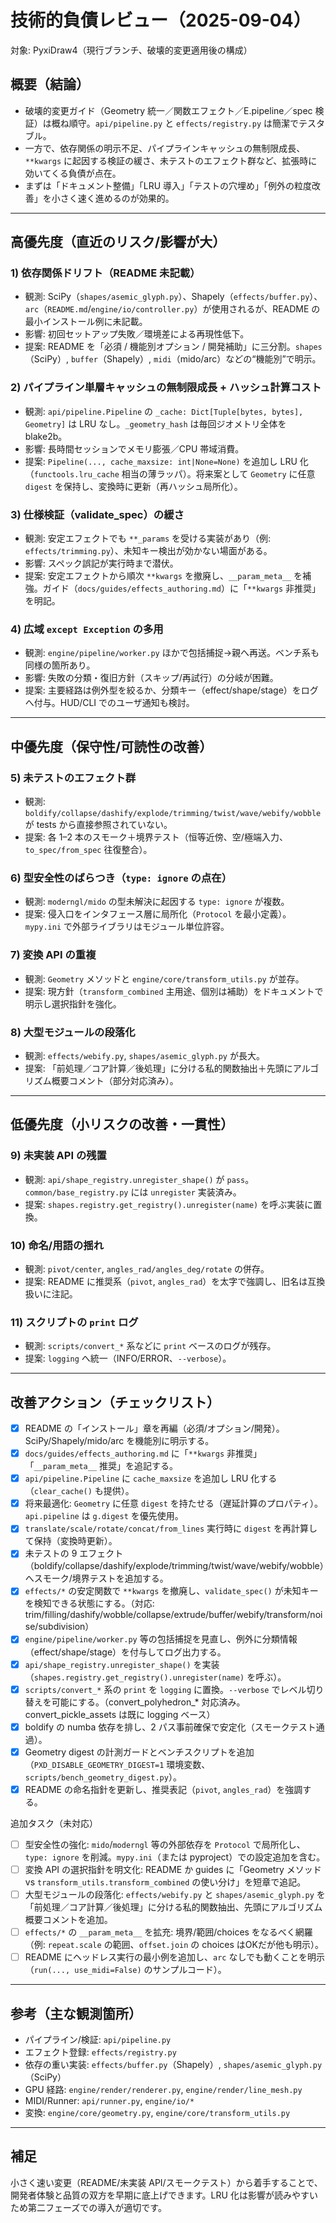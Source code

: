 # 技術的負債レビュー（2025-09-04）

対象: PyxiDraw4（現行ブランチ、破壊的変更適用後の構成）

## 概要（結論）
- 破壊的変更ガイド（Geometry 統一／関数エフェクト／E.pipeline／spec 検証）は概ね順守。`api/pipeline.py` と `effects/registry.py` は簡潔でテスタブル。
- 一方で、依存関係の明示不足、パイプラインキャッシュの無制限成長、`**kwargs` に起因する検証の緩さ、未テストのエフェクト群など、拡張時に効いてくる負債が点在。
- まずは「ドキュメント整備」「LRU 導入」「テストの穴埋め」「例外の粒度改善」を小さく速く進めるのが効果的。

---

## 高優先度（直近のリスク/影響が大）

### 1) 依存関係ドリフト（README 未記載）
- 観測: SciPy（`shapes/asemic_glyph.py`）、Shapely（`effects/buffer.py`）、`arc`（`README.md`/`engine/io/controller.py`）が使用されるが、README の最小インストール例に未記載。
- 影響: 初回セットアップ失敗／環境差による再現性低下。
- 提案: README を「必須 / 機能別オプション / 開発補助」に三分割。`shapes`（SciPy）, `buffer`（Shapely）, `midi`（mido/arc）などの“機能別”で明示。

### 2) パイプライン単層キャッシュの無制限成長 + ハッシュ計算コスト
- 観測: `api/pipeline.Pipeline` の `_cache: Dict[Tuple[bytes, bytes], Geometry]` は LRU なし。`_geometry_hash` は毎回ジオメトリ全体を blake2b。
- 影響: 長時間セッションでメモリ膨張／CPU 帯域消費。
- 提案: `Pipeline(..., cache_maxsize: int|None=None)` を追加し LRU 化（`functools.lru_cache` 相当の薄ラッパ）。将来案として `Geometry` に任意 `digest` を保持し、変換時に更新（再ハッシュ局所化）。

### 3) 仕様検証（validate_spec）の緩さ
- 観測: 安定エフェクトでも `**_params` を受ける実装があり（例: `effects/trimming.py`）、未知キー検出が効かない場面がある。
- 影響: スペック誤記が実行時まで潜伏。
- 提案: 安定エフェクトから順次 `**kwargs` を撤廃し、`__param_meta__` を補強。ガイド（`docs/guides/effects_authoring.md`）に「`**kwargs` 非推奨」を明記。

### 4) 広域 `except Exception` の多用
- 観測: `engine/pipeline/worker.py` ほかで包括捕捉→親へ再送。ベンチ系も同様の箇所あり。
- 影響: 失敗の分類・復旧方針（スキップ/再試行）の分岐が困難。
- 提案: 主要経路は例外型を絞るか、分類キー（effect/shape/stage）をログへ付与。HUD/CLI でのユーザ通知も検討。

---

## 中優先度（保守性/可読性の改善）

### 5) 未テストのエフェクト群
- 観測: `boldify/collapse/dashify/explode/trimming/twist/wave/webify/wobble` が tests から直接参照されていない。
- 提案: 各 1–2 本のスモーク＋境界テスト（恒等近傍、空/極端入力、`to_spec/from_spec` 往復整合）。

### 6) 型安全性のばらつき（`type: ignore` の点在）
- 観測: `moderngl/mido` の型未解決に起因する `type: ignore` が複数。
- 提案: 侵入口をインタフェース層に局所化（`Protocol` を最小定義）。`mypy.ini` で外部ライブラリはモジュール単位許容。

### 7) 変換 API の重複
- 観測: `Geometry` メソッドと `engine/core/transform_utils.py` が並存。
- 提案: 現方針（`transform_combined` 主用途、個別は補助）をドキュメントで明示し選択指針を強化。

### 8) 大型モジュールの段落化
- 観測: `effects/webify.py`, `shapes/asemic_glyph.py` が長大。
- 提案: 「前処理／コア計算／後処理」に分ける私的関数抽出＋先頭にアルゴリズム概要コメント（部分対応済み）。

---

## 低優先度（小リスクの改善・一貫性）

### 9) 未実装 API の残置
- 観測: `api/shape_registry.unregister_shape()` が `pass`。`common/base_registry.py` には `unregister` 実装済み。
- 提案: `shapes.registry.get_registry().unregister(name)` を呼ぶ実装に置換。

### 10) 命名/用語の揺れ
- 観測: `pivot/center`, `angles_rad/angles_deg/rotate` の併存。
- 提案: README に推奨系（`pivot`, `angles_rad`）を太字で強調し、旧名は互換扱いに注記。

### 11) スクリプトの `print` ログ
- 観測: `scripts/convert_*` 系などに `print` ベースのログが残存。
- 提案: `logging` へ統一（INFO/ERROR、`--verbose`）。

---

## 改善アクション（チェックリスト）

- [x] README の「インストール」章を再編（必須/オプション/開発）。SciPy/Shapely/mido/arc を機能別に明示する。
- [x] `docs/guides/effects_authoring.md` に「`**kwargs` 非推奨」「`__param_meta__` 推奨」を追記する。
- [x] `api/pipeline.Pipeline` に `cache_maxsize` を追加し LRU 化する（`clear_cache()` も提供）。
- [x] 将来最適化: `Geometry` に任意 `digest` を持たせる（遅延計算のプロパティ）。`api.pipeline` は `g.digest` を優先使用。
- [x] `translate/scale/rotate/concat/from_lines` 実行時に `digest` を再計算して保持（変換時更新）。
- [x] 未テストの 9 エフェクト（boldify/collapse/dashify/explode/trimming/twist/wave/webify/wobble）へスモーク/境界テストを追加する。
- [x] `effects/*` の安定関数で `**kwargs` を撤廃し、`validate_spec()` が未知キーを検知できる状態にする。（対応: trim/filling/dashify/wobble/collapse/extrude/buffer/webify/transform/noise/subdivision）
- [x] `engine/pipeline/worker.py` 等の包括捕捉を見直し、例外に分類情報（effect/shape/stage）を付与してログ出力する。
- [x] `api/shape_registry.unregister_shape()` を実装（`shapes.registry.get_registry().unregister(name)` を呼ぶ）。
- [x] `scripts/convert_*` 系の `print` を `logging` に置換。`--verbose` でレベル切り替えを可能にする。（convert_polyhedron_* 対応済み。convert_pickle_assets は既に logging ベース）
- [x] boldify の numba 依存を排し、2 パス事前確保で安定化（スモークテスト通過）。
- [x] Geometry digest の計測ガードとベンチスクリプトを追加（`PXD_DISABLE_GEOMETRY_DIGEST=1` 環境変数、`scripts/bench_geometry_digest.py`）。
- [x] README の命名指針を更新し、推奨表記（`pivot`, `angles_rad`）を強調する。

追加タスク（未対応）

- [ ] 型安全性の強化: `mido`/`moderngl` 等の外部依存を `Protocol` で局所化し、`type: ignore` を削減。`mypy.ini`（または pyproject）での設定追加を含む。
- [ ] 変換 API の選択指針を明文化: README か guides に「Geometry メソッド vs `transform_utils.transform_combined` の使い分け」を短章で追記。
- [ ] 大型モジュールの段落化: `effects/webify.py` と `shapes/asemic_glyph.py` を「前処理／コア計算／後処理」に分ける私的関数抽出、先頭にアルゴリズム概要コメントを追加。
- [ ] `effects/*` の `__param_meta__` を拡充: 境界/範囲/choices をなるべく網羅（例: `repeat.scale` の範囲、`offset.join` の choices はOKだが他も明示）。
- [ ] README にヘッドレス実行の最小例を追加し、`arc` なしでも動くことを明示（`run(..., use_midi=False)` のサンプルコード）。

---

## 参考（主な観測箇所）
- パイプライン/検証: `api/pipeline.py`
- エフェクト登録: `effects/registry.py`
- 依存の重い実装: `effects/buffer.py`（Shapely）, `shapes/asemic_glyph.py`（SciPy）
- GPU 経路: `engine/render/renderer.py`, `engine/render/line_mesh.py`
- MIDI/Runner: `api/runner.py`, `engine/io/*`
- 変換: `engine/core/geometry.py`, `engine/core/transform_utils.py`

---

## 補足
小さく速い変更（README/未実装 API/スモークテスト）から着手することで、開発者体験と品質の双方を早期に底上げできます。LRU 化は影響が読みやすいため第二フェーズでの導入が適切です。
